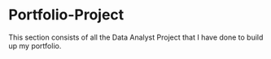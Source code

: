 # Portfolio-Project
This section consists of all the Data Analyst Project that I have done to build up my portfolio.
